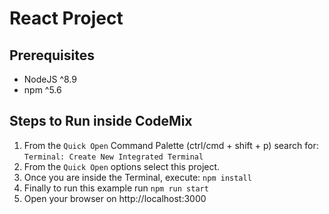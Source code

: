 # React Project

## Prerequisites

- NodeJS ^8.9
- npm ^5.6

## Steps to Run inside CodeMix

1. From the `Quick Open` Command Palette (ctrl/cmd + shift + p) search for:
   `Terminal: Create New Integrated Terminal`
2. From the `Quick Open` options select this project.
3. Once you are inside the Terminal, execute: `npm install`
4. Finally to run this example run `npm run start`
5. Open your browser on http://localhost:3000

